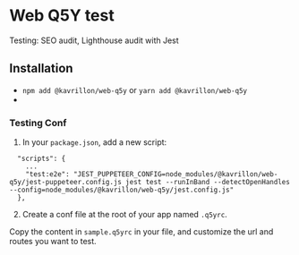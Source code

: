 # Web Q5Y test

Testing: SEO audit, Lighthouse audit with Jest

## Installation

- `npm add @kavrillon/web-q5y` or `yarn add @kavrillon/web-q5y`
-

### Testing Conf

1. In your `package.json`, add a new script:

```
  "scripts": {
    ...
    "test:e2e": "JEST_PUPPETEER_CONFIG=node_modules/@kavrillon/web-q5y/jest-puppeteer.config.js jest test --runInBand --detectOpenHandles --config=node_modules/@kavrillon/web-q5y/jest.config.js"
  },
```

2. Create a conf file at the root of your app named `.q5yrc`.

Copy the content in `sample.q5yrc` in your file, and customize the url and routes you want to test.
